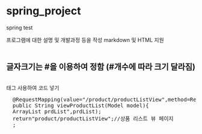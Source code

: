 # spring_project
spring test

프로그램에 대한 설명 및 개발과정 등을 작성
markdown 및 HTML 지원<br><br>
## 글자크기는 #을 이용하여 정함 (#개수에 따라 크기 달라짐)
<pre></pre> 태그 사용하여 코드 넣기

<pre>
  @RequestMapping(value="/product/productListView",method=RequestMethod.GET)
  public String viewProductList(Model model){
  ArrayList<ProductDTO> prdList",prdList);
  return"product/productListView";//상품 리스트 뷰 페이지
  ;
</pre>
